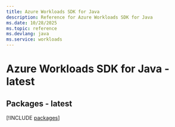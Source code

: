 ```yaml
---
title: Azure Workloads SDK for Java
description: Reference for Azure Workloads SDK for Java
ms.date: 10/28/2025
ms.topic: reference
ms.devlang: java
ms.service: workloads
---
```

# Azure Workloads SDK for Java - latest
## Packages - latest
[!INCLUDE [packages](workloads-index.md)]